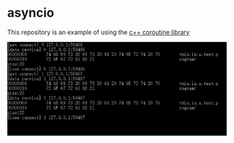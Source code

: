 # asyncio

This repository is an example of using the [c++ coroutine library](https://github.com/Bzi-Han/coroutine)

![screenshot](https://github.com/Bzi-Han/asyncio/blob/main/screenshot.jpg)